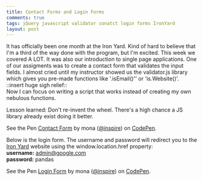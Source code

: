 ```yaml
---
title: Contact Forms and Login Forms
comments: true
tags: jQuery javascript validator conatct login forms IronYard
layout: post
---
```



It has officially been one month at the Iron Yard. Kind of hard to believe that I'm a third of the way done with the program, but I'm excited. This week we covered A LOT. It was also our introduction to single page applications. One of our assigments was to create a contact form that validates the input fields. I almost cried until my instructor showed us the validator.js library which gives you pre-made functions like '.isEmail()'' or 'is.Website()'. <br/>::insert huge sigh relief:: <br/>Now I can focus on writing a script that works instead of creating my own nebulous functions.

Lesson learned: Don't re-invent the wheel. There's a high chance a JS library already exist doing it better.

<p data-height="266" data-theme-id="15312" data-slug-hash="NqdXJB" data-default-tab="result" data-user="inspire" class='codepen'>See the Pen <a href='http://codepen.io/inspire/pen/NqdXJB/'>Contact Form</a> by mona (<a href='http://codepen.io/inspire'>@inspire</a>) on <a href='http://codepen.io'>CodePen</a>.</p>
<script async src="//assets.codepen.io/assets/embed/ei.js"></script>

Below is the login form. The username and password will redirect you to the <a href="http://theironyard.com/">Iron Yard</a> website using the window.location.href property:<br/>
<strong>username:</strong> admin@google.com<br/>
<strong>password:</strong> pandas


<p data-height="266" data-theme-id="15312" data-slug-hash="pJRpmY" data-default-tab="result" data-user="inspire" class='codepen'>See the Pen <a href='http://codepen.io/inspire/pen/pJRpmY/'>Login Form</a> by mona (<a href='http://codepen.io/inspire'>@inspire</a>) on <a href='http://codepen.io'>CodePen</a>.</p>
<script async src="//assets.codepen.io/assets/embed/ei.js"></script>
